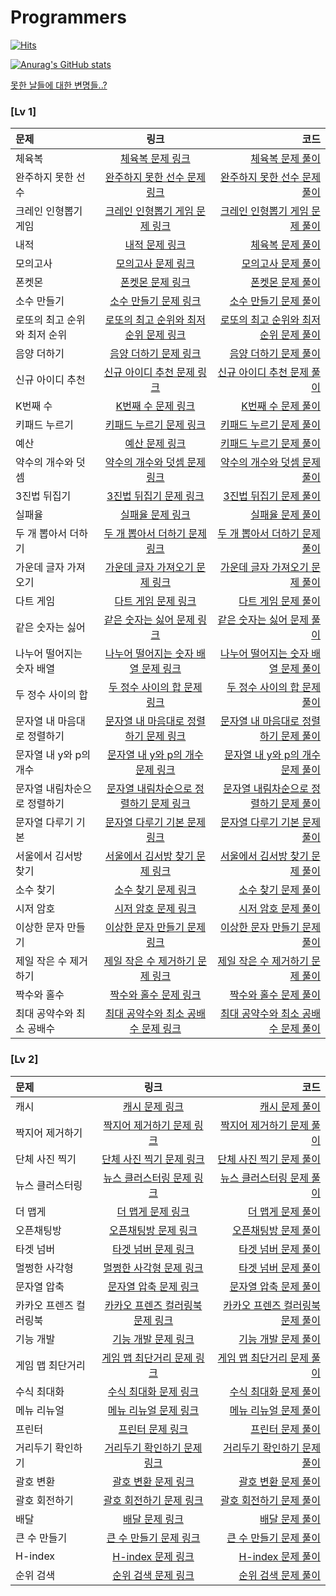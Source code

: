 # Programmers


[![Hits](https://hits.seeyoufarm.com/api/count/incr/badge.svg?url=https%3A%2F%2Fgithub.com%2FEunno-An&count_bg=%2379C83D&title_bg=%23555555&icon=cplusplus.svg&icon_color=%23A958C0&title=c%2B%2B&edge_flat=true)](https://hits.seeyoufarm.com)


[![Anurag's GitHub stats](https://github-readme-stats.vercel.app/api?username=Eunno-An)](https://github.com/anuraghazra/github-readme-stats)



</p>

[못한 날들에 대한 변명들..?](https://github.com/Eunno-An/Programmers/blob/main/%EB%AA%BB%ED%95%9C%20%EB%82%A0%EB%93%A4...!)
### [Lv 1]
|문제|링크|코드| 
|:---|:---:|---:| 
|체육복|[체육복 문제 링크](https://programmers.co.kr/learn/courses/30/lessons/42862)|[체육복 문제 풀이](https://github.com/Eunno-An/Programmers/blob/main/Lv1/%EC%B2%B4%EC%9C%A1%EB%B3%B5.cpp)| 
|완주하지 못한 선수|[완주하지 못한 선수 문제 링크](https://programmers.co.kr/learn/courses/30/lessons/42576)|[완주하지 못한 선수 문제 풀이](https://github.com/Eunno-An/Programmers/blob/main/Lv1/%EC%99%84%EC%A3%BC%ED%95%98%EC%A7%80%20%EB%AA%BB%ED%95%9C%20%EC%84%A0%EC%88%98.cpp)|
|크레인 인형뽑기 게임|[크레인 인형뽑기 게임 문제 링크](https://programmers.co.kr/learn/courses/30/lessons/64061)|[크레인 인형뽑기 게임 문제 풀이](https://github.com/Eunno-An/Programmers/blob/main/Lv1/%ED%81%AC%EB%A0%88%EC%9D%B8%20%EC%9D%B8%ED%98%95%EB%BD%91%EA%B8%B0%20%EA%B2%8C%EC%9E%84.cpp)| 
|내적|[내적 문제 링크](https://programmers.co.kr/learn/courses/30/lessons/70128?language=cpp)|[체육복 문제 풀이](https://github.com/Eunno-An/Programmers/blob/main/Lv1/%EB%82%B4%EC%A0%81.cpp)| 
|모의고사|[모의고사 문제 링크](https://programmers.co.kr/learn/courses/30/lessons/42840)|[모의고사 문제 풀이](https://github.com/Eunno-An/Programmers/blob/main/Lv1/%EB%AA%A8%EC%9D%98%EA%B3%A0%EC%82%AC.cpp)| 
|폰켓몬|[폰켓몬 문제 링크](https://programmers.co.kr/learn/courses/30/lessons/1845)|[폰켓몬 문제 풀이](https://github.com/Eunno-An/Programmers/blob/main/Lv1/%ED%8F%B0%EC%BC%93%EB%AA%AC.cpp)| 
|소수 만들기|[소수 만들기 문제 링크](https://programmers.co.kr/learn/courses/30/lessons/12977)|[소수 만들기 문제 풀이](https://github.com/Eunno-An/Programmers/blob/main/Lv1/%EC%86%8C%EC%88%98%20%EB%A7%8C%EB%93%A4%EA%B8%B0.cpp)| 
|로또의 최고 순위와 최저 순위|[로또의 최고 순위와 최저 순위 문제 링크](https://programmers.co.kr/learn/courses/30/lessons/77484)|[로또의 최고 순위와 최저 순위 문제 풀이](https://github.com/Eunno-An/Programmers/blob/main/Lv1/%EB%A1%9C%EB%98%90%EC%9D%98%20%EC%B5%9C%EA%B3%A0%20%EC%88%9C%EC%9C%84%EC%99%80%20%EC%B5%9C%EC%A0%80%20%EC%88%9C%EC%9C%84.cpp)| 
|음양 더하기|[음양 더하기 문제 링크](https://programmers.co.kr/learn/courses/30/lessons/76501)|[음양 더하기 문제 풀이](https://github.com/Eunno-An/Programmers/blob/main/Lv1/%EC%9D%8C%EC%96%91%20%EB%8D%94%ED%95%98%EA%B8%B0.cpp)| 
|신규 아이디 추천|[신규 아이디 추천 문제 링크](https://programmers.co.kr/learn/courses/30/lessons/72410)|[신규 아이디 추천 문제 풀이](https://github.com/Eunno-An/Programmers/blob/main/Lv1/%EC%8B%A0%EA%B7%9C%20%EC%95%84%EC%9D%B4%EB%94%94%20%EC%B6%94%EC%B2%9C.cpp)| 
|K번째 수|[K번째 수 문제 링크](https://programmers.co.kr/learn/courses/30/lessons/42748)|[K번째 수 문제 풀이](https://github.com/Eunno-An/Programmers/blob/main/Lv1/K%EB%B2%88%EC%A7%B8%20%EC%88%98.cpp)| 
|키패드 누르기|[키패드 누르기 문제 링크](https://programmers.co.kr/learn/courses/30/lessons/67256)|[키패드 누르기 문제 풀이](https://github.com/Eunno-An/Programmers/blob/main/Lv1/%ED%82%A4%ED%8C%A8%EB%93%9C%20%EB%88%84%EB%A5%B4%EA%B8%B0.cpp)|
|예산|[예산 문제 링크](https://programmers.co.kr/learn/courses/30/lessons/12982)|[키패드 누르기 문제 풀이](https://github.com/Eunno-An/Programmers/blob/main/Lv1/%EC%98%88%EC%82%B0.cpp)|
|약수의 개수와 덧셈|[약수의 개수와 덧셈 문제 링크](https://programmers.co.kr/learn/courses/30/lessons/77884?language=cpp)|[약수의 개수와 덧셈 문제 풀이](https://github.com/Eunno-An/Programmers/blob/main/Lv1/%EC%95%BD%EC%88%98%EC%9D%98%20%EA%B0%9C%EC%88%98%EC%99%80%20%EB%8D%A7%EC%85%88.cpp)|
|3진법 뒤집기|[3진법 뒤집기 문제 링크](https://programmers.co.kr/learn/courses/30/lessons/68935)|[3진법 뒤집기 문제 풀이](https://github.com/Eunno-An/Programmers/blob/main/Lv1/3%EC%A7%84%EB%B2%95%20%EB%92%A4%EC%A7%91%EA%B8%B0.cpp)|
|실패율|[실패율 문제 링크](https://programmers.co.kr/learn/courses/30/lessons/42889)|[실패율 문제 풀이](https://github.com/Eunno-An/Programmers/blob/main/Lv1/%EC%8B%A4%ED%8C%A8%EC%9C%A8.cpp)|
|두 개 뽑아서 더하기|[두 개 뽑아서 더하기 문제 링크](https://programmers.co.kr/learn/courses/30/lessons/68644?language=cpp)|[두 개 뽑아서 더하기 문제 풀이](https://github.com/Eunno-An/Programmers/blob/main/Lv1/%EB%91%90%20%EA%B0%9C%20%EB%BD%91%EC%95%84%EC%84%9C%20%EB%8D%94%ED%95%98%EA%B8%B0.cpp)|
|가운데 글자 가져오기|[가운데 글자 가져오기 문제 링크](https://programmers.co.kr/learn/courses/30/lessons/12903)|[가운데 글자 가져오기 문제 풀이](https://github.com/Eunno-An/Programmers/blob/main/Lv1/%EA%B0%80%EC%9A%B4%EB%8D%B0%20%EA%B8%80%EC%9E%90%20%EA%B0%80%EC%A0%B8%EC%98%A4%EA%B8%B0.cpp)|
|다트 게임|[다트 게임 문제 링크](https://programmers.co.kr/learn/courses/30/lessons/17682)|[다트 게임 문제 풀이](https://github.com/Eunno-An/Programmers/blob/main/Lv1/%EB%8B%A4%ED%8A%B8%20%EA%B2%8C%EC%9E%84.cpp)|
|같은 숫자는 싫어|[같은 숫자는 싫어 문제 링크](https://programmers.co.kr/learn/courses/30/lessons/12906)|[같은 숫자는 싫어 문제 풀이](https://github.com/Eunno-An/Programmers/blob/main/Lv1/%EA%B0%99%EC%9D%80%20%EC%88%AB%EC%9E%90%EB%8A%94%20%EC%8B%AB%EC%96%B4.cpp)|
|나누어 떨어지는 숫자 배열|[나누어 떨어지는 숫자 배열 문제 링크](https://programmers.co.kr/learn/courses/30/lessons/12910)|[나누어 떨어지는 숫자 배열 문제 풀이](https://github.com/Eunno-An/Programmers/blob/main/Lv1/%EB%82%98%EB%88%84%EC%96%B4%20%EB%96%A8%EC%96%B4%EC%A7%80%EB%8A%94%20%EC%88%AB%EC%9E%90%20%EB%B0%B0%EC%97%B4.cpp)|
|두 정수 사이의 합|[두 정수 사이의 합 문제 링크](https://programmers.co.kr/learn/courses/30/lessons/12912)|[두 정수 사이의 합 문제 풀이](https://github.com/Eunno-An/Programmers/blob/main/Lv1/%EB%91%90%20%EC%A0%95%EC%88%98%20%EC%82%AC%EC%9D%B4%EC%9D%98%20%ED%95%A9.cpp)|
|문자열 내 마음대로 정렬하기|[문자열 내 마음대로 정렬하기 문제 링크](https://programmers.co.kr/learn/courses/30/lessons/12915)|[문자열 내 마음대로 정렬하기 문제 풀이](https://github.com/Eunno-An/Programmers/blob/main/Lv1/%EB%AC%B8%EC%9E%90%EC%97%B4%20%EB%82%B4%20%EB%A7%88%EC%9D%8C%EB%8C%80%EB%A1%9C%20%EC%A0%95%EB%A0%AC%ED%95%98%EA%B8%B0.cpp)|
|문자열 내 y와 p의 개수|[문자열 내 y와 p의 개수 문제 링크](https://programmers.co.kr/learn/courses/30/lessons/12916)|[문자열 내 y와 p의 개수 문제 풀이](https://github.com/Eunno-An/Programmers/blob/main/Lv1/%EB%AC%B8%EC%9E%90%EC%97%B4%20%EB%82%B4%20p%EC%99%80%20y%EC%9D%98%20%EA%B0%9C%EC%88%98.cpp)|
|문자열 내림차순으로 정렬하기|[문자열 내림차순으로 정렬하기 문제 링크](https://programmers.co.kr/learn/courses/30/lessons/12917)|[문자열 내림차순으로 정렬하기 문제 풀이](https://github.com/Eunno-An/Programmers/blob/main/Lv1/%EB%AC%B8%EC%9E%90%EC%97%B4%20%EB%82%B4%EB%A6%BC%EC%B0%A8%EC%88%9C%EC%9C%BC%EB%A1%9C%20%EB%B0%B0%EC%B9%98%ED%95%98%EA%B8%B0.cpp)|
|문자열 다루기 기본|[문자열 다루기 기본 문제 링크](https://programmers.co.kr/learn/courses/30/lessons/12918?language=cpp)|[문자열 다루기 기본 문제 풀이](https://github.com/Eunno-An/Programmers/blob/main/Lv1/%EB%AC%B8%EC%9E%90%EC%97%B4%20%EB%8B%A4%EB%A3%A8%EA%B8%B0%20%EA%B8%B0%EB%B3%B8.cpp)|
|서울에서 김서방 찾기|[서울에서 김서방 찾기 문제 링크](https://programmers.co.kr/learn/courses/30/lessons/12919)|[서울에서 김서방 찾기 문제 풀이](https://github.com/Eunno-An/Programmers/blob/main/Lv1/%EC%84%9C%EC%9A%B8%EC%97%90%EC%84%9C%20%EA%B9%80%EC%84%9C%EB%B0%A9%20%EC%B0%BE%EA%B8%B0.cpp)|
|소수 찾기|[소수 찾기 문제 링크](https://programmers.co.kr/learn/courses/30/lessons/12921)|[소수 찾기 문제 풀이](https://github.com/Eunno-An/Programmers/blob/main/Lv1/%EC%86%8C%EC%88%98%20%EC%B0%BE%EA%B8%B0.cpp)|
|시저 암호|[시저 암호 문제 링크](https://programmers.co.kr/learn/courses/30/lessons/12926)|[시저 암호 문제 풀이](https://github.com/Eunno-An/Programmers/tree/main/Lv1)|
|이상한 문자 만들기|[이상한 문자 만들기 문제 링크](https://programmers.co.kr/learn/courses/30/lessons/12930)|[이상한 문자 만들기 문제 풀이](https://github.com/Eunno-An/Programmers/blob/main/Lv1/%EC%9D%B4%EC%83%81%ED%95%9C%20%EB%AC%B8%EC%9E%90%20%EB%A7%8C%EB%93%A4%EA%B8%B0.cpp)|
|제일 작은 수 제거하기|[제일 작은 수 제거하기 문제 링크](https://programmers.co.kr/learn/courses/30/lessons/12935)|[제일 작은 수 제거하기 문제 풀이](https://github.com/Eunno-An/Programmers/blob/main/Lv1/%EC%A0%9C%EC%9D%BC%20%EC%9E%91%EC%9D%80%20%EC%88%98%20%EC%A0%9C%EA%B1%B0%ED%95%98%EA%B8%B0.cpp)|
|짝수와 홀수|[짝수와 홀수 문제 링크](https://programmers.co.kr/learn/courses/30/lessons/12937)|[짝수와 홀수 문제 풀이](https://github.com/Eunno-An/Programmers/blob/main/Lv1/%EC%A7%9D%EC%88%98%EC%99%80%20%ED%99%80%EC%88%98.cpp)|
|최대 공약수와 최소 공배수|[최대 공약수와 최소 공배수 문제 링크](https://programmers.co.kr/learn/courses/30/lessons/12940)|[최대 공약수와 최소 공배수 문제 풀이](https://programmers.co.kr/learn/courses/30/lessons/12940)|

### [Lv 2]
|문제|링크|코드| 
|:---|:---:|---:| 
|캐시|[캐시 문제 링크](https://programmers.co.kr/learn/courses/30/lessons/17680)|[캐시 문제 풀이](https://github.com/Eunno-An/Programmers/blob/main/Lv2/%5B1%EC%B0%A8%5D%20%EC%BA%90%EC%8B%9C.cpp)| 
|짝지어 제거하기|[짝지어 제거하기 문제 링크](https://programmers.co.kr/learn/courses/30/lessons/12973)|[짝지어 제거하기 문제 풀이](https://github.com/Eunno-An/Programmers/blob/main/Lv2/%EC%A7%9D%EC%A7%80%EC%96%B4%20%EC%A0%9C%EA%B1%B0%ED%95%98%EA%B8%B0.cpp)| 
|단체 사진 찍기|[단체 사진 찍기 문제 링크](https://programmers.co.kr/learn/courses/30/lessons/1835)|[단체 사진 찍기 문제 풀이](https://github.com/Eunno-An/Programmers/blob/main/Lv2/%EB%8B%A8%EC%B2%B4%20%EC%82%AC%EC%A7%84%20%EC%B0%8D%EA%B8%B0.cpp)| 
|뉴스 클러스터링|[뉴스 클러스터링 문제 링크](https://programmers.co.kr/learn/courses/30/lessons/17677)|[뉴스 클러스터링 문제 풀이](https://github.com/Eunno-An/Programmers/blob/main/Lv2/%5B1%EC%B0%A8%5D%EB%89%B4%EC%8A%A4%20%ED%81%B4%EB%9F%AC%EC%8A%A4%ED%84%B0%EB%A7%81.cpp)| 
|더 맵게|[더 맵게 문제 링크](https://programmers.co.kr/learn/courses/30/lessons/42626)|[더 맵게 문제 풀이](https://github.com/Eunno-An/Programmers/blob/main/Lv2/%EB%8D%94%20%EB%A7%B5%EA%B2%8C.cpp)| 
|오픈채팅방|[오픈채팅방 문제 링크](https://programmers.co.kr/learn/courses/30/lessons/42888)|[오픈채팅방 문제 풀이](https://github.com/Eunno-An/Programmers/blob/main/Lv2/%EC%98%A4%ED%94%88%EC%B1%84%ED%8C%85%EB%B0%A9.cpp)|
|타겟 넘버|[타겟 넘버 문제 링크](https://programmers.co.kr/learn/courses/30/lessons/43165)|[타겟 넘버 문제 풀이](https://github.com/Eunno-An/Programmers/blob/main/Lv2/%ED%83%80%EA%B2%9F%20%EB%84%98%EB%B2%84.cpp)|
|멀쩡한 사각형|[멀쩡한 사각형 문제 링크](https://programmers.co.kr/learn/courses/30/lessons/62048)|[타겟 넘버 문제 풀이](https://github.com/Eunno-An/Programmers/blob/main/Lv2/%ED%83%80%EA%B2%9F%20%EB%84%98%EB%B2%84.cpp)|
|문자열 압축|[문자열 압축 문제 링크](https://programmers.co.kr/learn/courses/30/lessons/60057)|[문자열 압축 문제 풀이](https://github.com/Eunno-An/Programmers/blob/main/Lv2/%EB%AC%B8%EC%9E%90%EC%97%B4%20%EC%95%95%EC%B6%95.cpp)|
|카카오 프렌즈 컬러링북|[카카오 프렌즈 컬러링북 문제 링크](https://programmers.co.kr/learn/courses/30/lessons/1829)|[카카오 프렌즈 컬러링북 문제 풀이](https://github.com/Eunno-An/Programmers/blob/main/Lv2/%EC%B9%B4%EC%B9%B4%EC%98%A4%ED%94%84%EB%A0%8C%EC%A6%88%20%EC%BB%AC%EB%9F%AC%EB%A7%81%EB%B6%81.cpp)|
|기능 개발|[기능 개발 문제 링크](https://programmers.co.kr/learn/courses/30/lessons/42586)|[기능 개발 문제 풀이](https://github.com/Eunno-An/Programmers/blob/main/Lv2/%EA%B8%B0%EB%8A%A5%20%EA%B0%9C%EB%B0%9C.cpp)|
|게임 맵 최단거리|[게임 맵 최단거리 문제 링크](https://programmers.co.kr/learn/courses/30/lessons/1844)|[게임 맵 최단거리 문제 풀이](https://github.com/Eunno-An/Programmers/blob/main/Lv2/%EA%B2%8C%EC%9E%84%20%EB%A7%B5%20%EC%B5%9C%EB%8B%A8%EA%B1%B0%EB%A6%AC.cpp)|
|수식 최대화|[수식 최대화 문제 링크](https://programmers.co.kr/learn/courses/30/lessons/67257#)|[수식 최대화 문제 풀이](https://github.com/Eunno-An/Programmers/blob/main/Lv2/%E2%98%85%EC%88%98%EC%8B%9D%20%EC%B5%9C%EB%8C%80%ED%99%94.cpp)|
|메뉴 리뉴얼|[메뉴 리뉴얼 문제 링크](https://programmers.co.kr/learn/courses/30/lessons/72411)|[메뉴 리뉴얼 문제 풀이](https://github.com/Eunno-An/Programmers/blob/main/Lv2/%E2%98%85%EB%A9%94%EB%89%B4%20%EB%A6%AC%EB%89%B4%EC%96%BC.cpp)|
|프린터|[프린터 문제 링크](https://programmers.co.kr/learn/courses/30/lessons/42587)|[프린터 문제 풀이](https://github.com/Eunno-An/Programmers/blob/main/Lv2/%ED%94%84%EB%A6%B0%ED%84%B0.cpp)|
|거리두기 확인하기|[거리두기 확인하기 문제 링크](https://programmers.co.kr/learn/courses/30/lessons/81302?language=cpp)|[거리두기 확인하기 문제 풀이](https://github.com/Eunno-An/Programmers/blob/main/Lv2/%EA%B1%B0%EB%A6%AC%EB%91%90%EA%B8%B0%20%ED%99%95%EC%9D%B8%ED%95%98%EA%B8%B0.cpp)|
|괄호 변환|[괄호 변환 문제 링크](https://programmers.co.kr/learn/courses/30/lessons/60058p)|[괄호 변환 문제 풀이](https://github.com/Eunno-An/Programmers/tree/main/Lv2)|
|괄호 회전하기|[괄호 회전하기 문제 링크](https://programmers.co.kr/learn/courses/30/lessons/76502?language=cpp)|[괄호 회전하기 문제 풀이](https://github.com/Eunno-An/Programmers/blob/main/Lv2/%EA%B4%84%ED%98%B8%20%ED%9A%8C%EC%A0%84%ED%95%98%EA%B8%B0.cpp)|
|배달|[배달 문제 링크](https://programmers.co.kr/learn/courses/30/lessons/12978 )|[배달 문제 풀이](https://github.com/Eunno-An/Programmers/blob/main/Lv2/%EB%B0%B0%EB%8B%AC.cpp)|
|큰 수 만들기|[큰 수 만들기 문제 링크](https://programmers.co.kr/learn/courses/30/lessons/42883)|[큰 수 만들기 문제 풀이](https://github.com/Eunno-An/Programmers/blob/main/Lv2/%E2%98%85%ED%81%B0%20%EC%88%98%20%EB%A7%8C%EB%93%A4%EA%B8%B0.cpp)|
|H-index|[H-index 문제 링크](https://programmers.co.kr/learn/courses/30/lessons/42747#)|[H-index 문제 풀이](https://github.com/Eunno-An/Programmers/blob/main/Lv2/H-index.cpp)|
|순위 검색|[순위 검색 문제 링크](https://programmers.co.kr/learn/courses/30/lessons/72412#qna)|[순위 검색 문제 풀이](https://github.com/Eunno-An/Programmers/blob/main/Lv2/%E2%98%85%E2%98%85%EC%88%9C%EC%9C%84%20%EA%B2%80%EC%83%89.cpp)|
